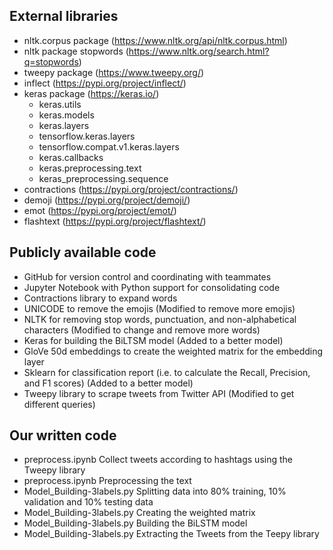 External libraries
-
  - nltk.corpus package (https://www.nltk.org/api/nltk.corpus.html)
  - nltk package stopwords (https://www.nltk.org/search.html?q=stopwords)
  - tweepy package (https://www.tweepy.org/)
  - inflect (https://pypi.org/project/inflect/)
  - keras package (https://keras.io/)
    * keras.utils
    * keras.models
    * keras.layers
    * tensorflow.keras.layers
    * tensorflow.compat.v1.keras.layers
    * keras.callbacks
    * keras.preprocessing.text
    * keras_preprocessing.sequence
  - contractions (https://pypi.org/project/contractions/)
  - demoji (https://pypi.org/project/demoji/)
  - emot (https://pypi.org/project/emot/)
  - flashtext (https://pypi.org/project/flashtext/)
  

Publicly available code
-
  - GitHub for version control and coordinating with teammates
  - Jupyter Notebook with Python support for consolidating code
  - Contractions library to expand words
  - UNICODE to remove the emojis (Modified to remove more emojis)
  - NLTK for removing stop words, punctuation, and non-alphabetical characters (Modified to change and remove more words)
  - Keras for building the BiLTSM model (Added to a better model)
  - GloVe 50d embeddings to create the weighted matrix for the embedding layer
  - Sklearn for classification report (i.e. to calculate the Recall, Precision, and F1 scores) (Added to a better model)
  - Tweepy library to scrape tweets from Twitter API (Modified to get different queries)

Our written code
-
  - preprocess.ipynb Collect tweets according to hashtags using the Tweepy library
  - preprocess.ipynb Preprocessing the text
  - Model_Building-3labels.py Splitting data into 80% training, 10% validation and 10% testing data 
  - Model_Building-3labels.py Creating the weighted matrix
  - Model_Building-3labels.py Building the BiLSTM model 
  - Model_Building-3labels.py Extracting the Tweets from the Teepy library

